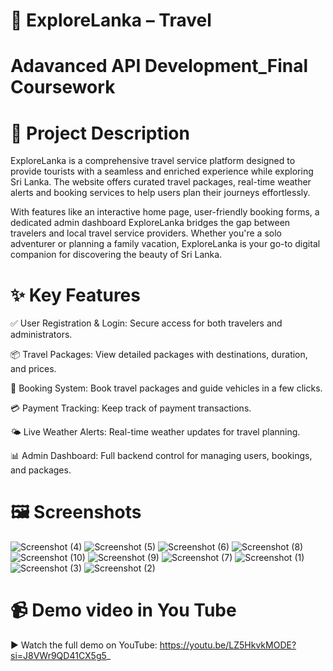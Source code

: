 # 🌴 ExploreLanka – Travel 

# Adavanced API Development_Final Coursework

# 📌 Project Description 
ExploreLanka is a comprehensive travel service platform designed to provide tourists with a seamless and enriched experience while exploring Sri Lanka. The website offers curated travel packages, real-time weather alerts and booking services to help users plan their journeys effortlessly.

With features like an interactive home page, user-friendly booking forms, a dedicated admin dashboard ExploreLanka bridges the gap between travelers and local travel service providers. Whether you're a solo adventurer or planning a family vacation, ExploreLanka is your go-to digital companion for discovering the beauty of Sri Lanka.

# ✨ Key Features

✅ User Registration & Login: Secure access for both travelers and administrators.

📦 Travel Packages: View detailed packages with destinations, duration, and prices.

📅 Booking System: Book travel packages and guide vehicles in a few clicks.

💳 Payment Tracking: Keep track of payment transactions.

🌤️ Live Weather Alerts: Real-time weather updates for travel planning.

📊 Admin Dashboard: Full backend control for managing users, bookings, and packages.

# 🖼️ Screenshots 
![Screenshot (4)](https://github.com/user-attachments/assets/a9075c83-5e6b-43e5-a883-01143d6d7b8d)
![Screenshot (5)](https://github.com/user-attachments/assets/c1051e45-4b97-4357-aaeb-a93e21d5fb51)
![Screenshot (6)](https://github.com/user-attachments/assets/c5bef128-4801-4dd6-9eef-cc34cd702435)
![Screenshot (8)](https://github.com/user-attachments/assets/22f8f612-ce1e-440c-8278-83fb936a4385)
![Screenshot (10)](https://github.com/user-attachments/assets/6acb6de3-2623-4727-adc3-996deebc9ca3)
![Screenshot (9)](https://github.com/user-attachments/assets/aea7ecf7-db4c-4454-9556-cd4a02dfa8a5)
![Screenshot (7)](https://github.com/user-attachments/assets/ad259bb8-6083-43d7-bc1b-1dac9b5b965c)
![Screenshot (1)](https://github.com/user-attachments/assets/e61fee32-fb91-4892-811d-cd1c97dfc3da)
![Screenshot (3)](https://github.com/user-attachments/assets/4347831e-9767-4111-b589-cf6cdc9be34c)
![Screenshot (2)](https://github.com/user-attachments/assets/1e7fdabd-912e-41c5-83e9-e6ed7960eea4)

# 📹 Demo video in You Tube
▶️ Watch the full demo on YouTube:
https://youtu.be/LZ5HkvkMODE?si=J8VWr9QD41CX5g5_



